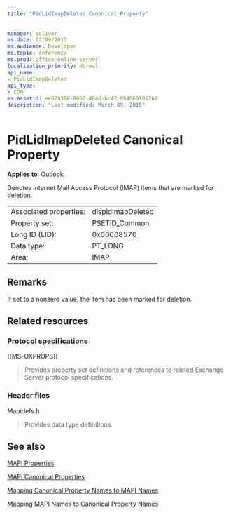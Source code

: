 ```yaml
---
title: "PidLidImapDeleted Canonical Property"
 
 
manager: soliver
ms.date: 03/09/2015
ms.audience: Developer
ms.topic: reference
ms.prod: office-online-server
localization_priority: Normal
api_name:
- PidLidImapDeleted
api_type:
- COM
ms.assetid: ee929306-8962-494d-bc47-9b4069f01267
description: "Last modified: March 09, 2015"
---
```


# PidLidImapDeleted Canonical Property

  
  
**Applies to**: Outlook 
  
Denotes Internet Mail Access Protocol (IMAP) items that are marked for deletion.
  
|||
|:-----|:-----|
|Associated properties:  <br/> |dispidImapDeleted  <br/> |
|Property set:  <br/> |PSETID_Common  <br/> |
|Long ID (LID):  <br/> |0x00008570  <br/> |
|Data type:  <br/> |PT_LONG  <br/> |
|Area:  <br/> |IMAP  <br/> |
   
## Remarks

If set to a nonzero value, the item has been marked for deletion.
  
## Related resources

### Protocol specifications

[[MS-OXPROPS]] 
  
> Provides property set definitions and references to related Exchange Server protocol specifications.
    
### Header files

Mapidefs.h
  
> Provides data type definitions.
    
## See also



[MAPI Properties](mapi-properties.md)
  
[MAPI Canonical Properties](mapi-canonical-properties.md)
  
[Mapping Canonical Property Names to MAPI Names](mapping-canonical-property-names-to-mapi-names.md)
  
[Mapping MAPI Names to Canonical Property Names](mapping-mapi-names-to-canonical-property-names.md)

